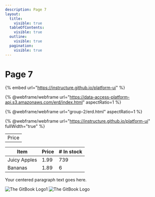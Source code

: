```yaml
---
description: Page 7
layout:
  title:
    visible: true
  tableOfContents:
    visible: true
  outline:
    visible: true
  pagination:
    visible: true
---
```


# Page 7

{% embed url="https://instructure.github.io/platform-ui" %}

{% @webframe/webframe url="https://data-access-platform-api.s3.amazonaws.com/erd/index.html" aspectRatio=1 %}

{% @webframe/webframe url="group-2/erd.html" aspectRatio=1 %}

{% @webframe/webframe url="https://instructure.github.io/platform-ui" fullWidth="true" %}

|       |
| :---: |
| Price |

| Item         | Price | # In stock |
| ------------ | ----- | ---------- |
| Juicy Apples | 1.99  | 739        |
| Bananas      | 1.89  | 6          |

Your centered paragraph text goes here.

![The GitBook Logo1]() ![The GitBook Logo]()
